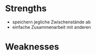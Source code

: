 # Strengths 

- speichern jegliche Zwischenstände ab
- einfache Zusammenarbeit mit anderen

# Weaknesses